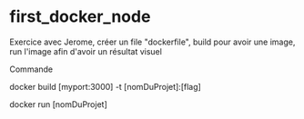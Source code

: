 # first_docker_node

Exercice avec Jerome, créer un file "dockerfile", build pour avoir une image, run l'image afin d'avoir un résultat visuel

Commande

docker build [myport:3000] -t [nomDuProjet]:[flag]

docker run [nomDuProjet]
